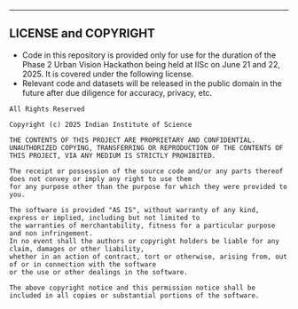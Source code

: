 

---

## LICENSE and COPYRIGHT
* Code in this repository is provided only for use for the duration of the Phase 2 Urban Vision Hackathon being held at IISc on June 21 and 22, 2025. It is covered under the following license.
* Relevant code and datasets will be released in the public domain in the future after due diligence for accuracy, privacy, etc.

```
All Rights Reserved

Copyright (c) 2025 Indian Institute of Science

THE CONTENTS OF THIS PROJECT ARE PROPRIETARY AND CONFIDENTIAL.
UNAUTHORIZED COPYING, TRANSFERRING OR REPRODUCTION OF THE CONTENTS OF THIS PROJECT, VIA ANY MEDIUM IS STRICTLY PROHIBITED.

The receipt or possession of the source code and/or any parts thereof does not convey or imply any right to use them
for any purpose other than the purpose for which they were provided to you.

The software is provided "AS IS", without warranty of any kind, express or implied, including but not limited to
the warranties of merchantability, fitness for a particular purpose and non infringement.
In no event shall the authors or copyright holders be liable for any claim, damages or other liability,
whether in an action of contract, tort or otherwise, arising from, out of or in connection with the software
or the use or other dealings in the software.

The above copyright notice and this permission notice shall be included in all copies or substantial portions of the software.
```
